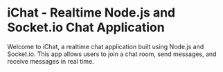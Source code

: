 # iChat - Realtime Node.js and Socket.io Chat Application

Welcome to iChat, a realtime chat application built using Node.js and Socket.io. This app allows users to join a chat room, send messages, and receive messages in real time.
